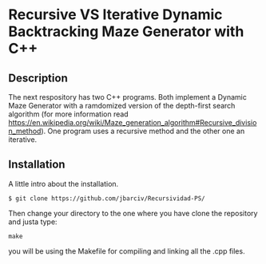 # Recursive VS Iterative Dynamic Backtracking Maze Generator with C++

## Description

The next respository has two C++ programs. Both implement a Dynamic Maze Generator with a ramdomized version of the depth-first search algorithm (for more information read https://en.wikipedia.org/wiki/Maze_generation_algorithm#Recursive_division_method). One program uses a recursive method and the other one an iterative.

## Installation

A little intro about the installation. 
```
$ git clone https://github.com/jbarciv/Recursividad-PS/
```
Then change your directory to the one where you have clone the repository and justa type:
```
make
```
you will be using the Makefile for compiling and linking all the .cpp files.


